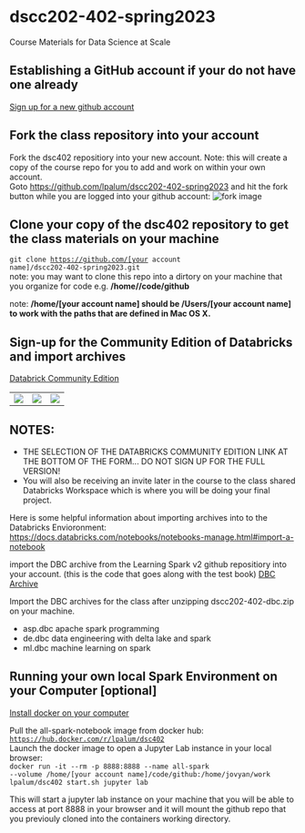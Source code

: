 # dscc202-402-spring2023
Course Materials for Data Science at Scale

## Establishing a GitHub account if your do not have one already
[Sign up for a new github account](https://docs.github.com/en/github/getting-started-with-github/signing-up-for-a-new-github-account) <br>

## Fork the class repository into your account
Fork the dsc402 repositiory into your new account.  Note: this will create a copy of the course repo for you to add and work on within your
own account.<br>
Goto https://github.com/lpalum/dscc202-402-spring2023 and hit the fork button while you are logged into your github account: ![fork image](https://github-images.s3.amazonaws.com/help/bootcamp/Bootcamp-Fork.png)

## Clone your copy of the dsc402 repository to get the class materials on your machine
<code>git clone https://github.com/[your account name]/dscc202-402-spring2023.git</code><br>
note: you may want to clone this repo into a dirtory on your machine that you organize for code e.g. **/home/<your username>/code/github**

note: **/home/[your account name] should be /Users/[your account name] to work with the paths that are defined in Mac OS X.**

## Sign-up for the Community Edition of Databricks and import archives
[Databrick Community Edition](https://www.databricks.com/try-databricks#account)
<table>
<tr>
<td><img src="https://data-science-at-scale.s3.amazonaws.com/images/dbce1.png"></td>
<td><img src="https://data-science-at-scale.s3.amazonaws.com/images/dbce2.png"></td>
<td><img src="https://data-science-at-scale.s3.amazonaws.com/images/dbce3.png"></td>
</tr>
<table>
<h2>NOTES:</h2>
<ul>
<li>THE SELECTION OF THE DATABRICKS COMMUNITY EDITION LINK AT THE BOTTOM OF THE FORM... DO NOT SIGN UP FOR THE FULL VERSION!
<li>You will also be receiving an invite later in the course to the class shared Databricks Workspace which is where you will be doing your final project.
</ul>

Here is some helpful information about importing archives into to the Databricks Envioronment: 
https://docs.databricks.com/notebooks/notebooks-manage.html#import-a-notebook

import the DBC archive from the Learning Spark v2 github repositiory into your account. (this is the code that goes along with the test book)
[DBC Archive](https://github.com/databricks/LearningSparkV2/blob/master/notebooks/LearningSparkv2.dbc)

Import the DBC archives for the class after unzipping dscc202-402-dbc.zip on your machine.
- asp.dbc   apache spark programming
- de.dbc    data engineering with delta lake and spark
- ml.dbc    machine learning on spark

## Running your own local Spark Environment on your Computer [optional]
[Install docker on your computer](https://docs.docker.com/get-docker/)

Pull the all-spark-notebook image from docker hub: <br>
<code>https://hub.docker.com/r/lpalum/dsc402</code>
<br>Launch the docker image to open a Jupyter Lab instance in your local browser:<br>
<code>docker run -it --rm -p 8888:8888 --name all-spark --volume /home/[your account name]/code/github:/home/jovyan/work lpalum/dsc402 start.sh jupyter lab</code>

This will start a jupyter lab instance on your machine that you will be able to access at port 8888 in your browser and it will mount the github repo that you previouly
cloned into the containers working directory.

